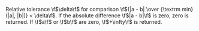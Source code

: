 Relative tolerance \f$\delta\f$ for comparison \f${|a - b| \over {\textrm
min}(|a|, |b|)} < \delta\f$.
If the absolute difference \f$|a - b|\f$ is zero, zero is returned.
If \f$a\f$ or \f$b\f$ are zero, \f$+\infty\f$ is returned.
